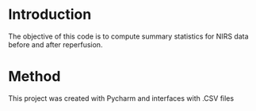 # Introduction
  The objective of this code is to compute summary statistics for NIRS data before and after reperfusion.

# Method
  This project was created with Pycharm and interfaces with .CSV files
